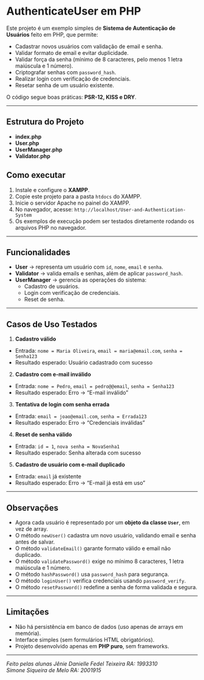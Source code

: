 # AuthenticateUser em PHP

Este projeto é um exemplo simples de **Sistema de Autenticação de Usuários** feito em PHP, que permite:  

- Cadastrar novos usuários com validação de email e senha.  
- Validar formato de email e evitar duplicidade.  
- Validar força da senha (mínimo de 8 caracteres, pelo menos 1 letra maiúscula e 1 número).  
- Criptografar senhas com `password_hash`.  
- Realizar login com verificação de credenciais.  
- Resetar senha de um usuário existente.  

O código segue boas práticas: **PSR-12, KISS e DRY**.  

---

## Estrutura do Projeto

- **index.php**  
- **User.php**  
- **UserManager.php**  
- **Validator.php** 

## Como executar
1. Instale e configure o **XAMPP**.
2. Copie este projeto para a pasta `htdocs` do XAMPP.
3. Inicie o servidor Apache no painel do XAMPP.
4. No navegador, acesse:
`http://localhost/User-and-Authentication-System`
5. Os exemplos de execução podem ser testados diretamente rodando os arquivos PHP no navegador.
---

## Funcionalidades

- **User** → representa um usuário com `id`, `nome`, `email` e `senha`.  
- **Validator** → valida emails e senhas, além de aplicar `password_hash`.  
- **UserManager** → gerencia as operações do sistema:  
  - Cadastro de usuários.  
  - Login com verificação de credenciais.  
  - Reset de senha.  
---

## Casos de Uso Testados

1. **Cadastro válido**
- Entrada: `nome = Maria Oliveira`, `email = maria@email.com`, `senha = Senha123`
- Resultado esperado: Usuário cadastrado com sucesso

2. **Cadastro com e-mail inválido**
- Entrada: `nome = Pedro`, `email = pedro@@email`, `senha = Senha123`
- Resultado esperado: Erro → “E-mail inválido”

3. **Tentativa de login com senha errada**
- Entrada: `email = joao@email.com`, `senha = Errada123`
- Resultado esperado: Erro → “Credenciais inválidas”

4. **Reset de senha válido**
- Entrada: `id = 1`, `nova senha = NovaSenha1`
- Resultado esperado: Senha alterada com sucesso

5. **Cadastro de usuário com e-mail duplicado**
- Entrada: `email` já existente
- Resultado esperado: Erro → “E-mail já está em uso”

---

## Observações

- Agora cada usuário é representado por um **objeto da classe `User`**, em vez de array.  
- O método `newUser()` cadastra um novo usuário, validando email e senha antes de salvar.  
- O método `validateEmail()` garante formato válido e email não duplicado.  
- O método `validatePassword()` exige no mínimo 8 caracteres, 1 letra maiúscula e 1 número.  
- O método `hashPassword()` usa `password_hash` para segurança.  
- O método `loginUser()` verifica credenciais usando `password_verify`.  
- O método `resetPassword()` redefine a senha de forma validada e segura.  

---

## Limitações
- Não há persistência em banco de dados (uso apenas de arrays em memória).
- Interface simples (sem formulários HTML obrigatórios).
- Projeto desenvolvido apenas em **PHP puro**, sem frameworks.

---

*Feito pelas alunas Jênie Danielle Fedel Teixeira RA: 1993310  
Simone Siqueira de Melo RA: 2001915*  
